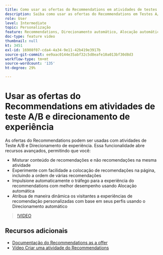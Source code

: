 ```yaml
---
title: Como usar as ofertas do Recommendations em atividades de testes A/B e direcionamento de experiência
description: Saiba como usar as ofertas do Recommendations em Testes A/B e Atividades de Direcionamento de experiência no Adobe Target.
role: User
level: Intermediate
topic: Personalização
feature: Recommendations, Direcionamento automático, Alocação automática
doc-type: feature video
thumbnail: null
kt: 3451
exl-id: 16908f07-cda4-4a34-9e11-42b419e3917b
source-git-commit: ee9aac0144e35abf32c5d8eafe10a013bf30d8d3
workflow-type: tm+mt
source-wordcount: '135'
ht-degree: 29%

---
```


# Usar as ofertas do Recommendations em atividades de teste A/B e direcionamento de experiência

As ofertas do Recommendations podem ser usadas com atividades de Teste A/B e Direcionamento de experiência. Essa funcionalidade abre recursos avançados, permitindo que você:

* Misturar conteúdo de recomendações e não recomendações na mesma atividade
* Experimente com facilidade a colocação de recomendações na página, incluindo a ordem de várias recomendações
* Impulsione automaticamente o tráfego para a experiência do recommendations com melhor desempenho usando Alocação automática
* Atribua de maneira dinâmica os visitantes a experiências de recomendação personalizadas com base em seus perfis usando o Direcionamento automático

>[!VIDEO](https://video.tv.adobe.com/v/28878?quality=12)

## Recursos adicionais

* [Documentação do Recommendations as a offer](https://docs.adobe.com/content/help/en/target/using/recommendations/recommendations-as-an-offer.html)
* [Vídeo Criar uma atividade do Recommendations](create-a-recommendations-activity.md)
